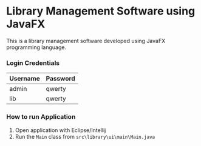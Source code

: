 # Library Management Software using JavaFX
This is a library management software developed using JavaFX programming language.
  

### Login Credentials
| Username  | Password |
| ------------- | ------------- |
| admin  | qwerty  |
| lib    | qwerty  |


### How to run Application

1. Open application with Eclipse/Intellij
2. Run the `Main` class from `src\library\ui\main\Main.java`